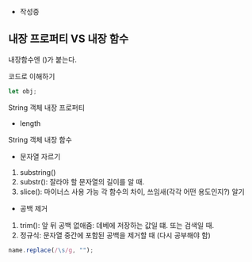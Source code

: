 - 작성중

## 내장 프로퍼티 VS 내장 함수
내장함수엔 ()가 붙는다.

코드로 이해하기
```js
let obj;
```


String 객체 내장 프로퍼티
- length


String 객체 내장 함수
- 문자열 자르기
1. substring()
2. substr(): 잘라야 할 문자열의 길이를 알 때.
3. slice(): 마이너스 사용 가능
각 함수의 차이, 쓰임새(각각 어떤 용도인지?) 알기




- 공백 제거
1. trim(): 앞 뒤 공백 없애줌: 데베에 저장하는 값일 떄. 또는 검색일 때.
2. 정규식: 문자열 중간에 포함된 공백을 제거할 때
(다시 공부해야 함)
```js
name.replace(/\s/g, "");
```
